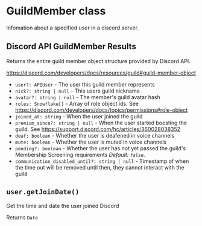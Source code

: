 # GuildMember class

Infomation about a specified user in a discord server.

## Discord API GuildMember Results

Returns the entire guild member object structure provided by Discord API.

https://discord.com/developers/docs/resources/guild#guild-member-object

- `user?: APIUser` - The user this guild member represents
- `nick?: string | null` - This users guild nickname
- `avatar?: string | null` - The member's guild avatar hash
- `roles: Snowflake[]` - Array of role object ids. See https://discord.com/developers/docs/topics/permissions#role-object
- `joined_at: string` - When the user joined the guild
- `premium_since?: string | null` - When the user started boosting the guild. See https://support.discord.com/hc/articles/360028038352
- `deaf: boolean` - Whether the user is deafened in voice channels
- `mute: boolean` - Whether the user is muted in voice channels
- `pending?: boolean` - Whether the user has not yet passed the guild's Membership Screening requirements *Default: `false`.*
- `communication_disabled_until?: string | null` - Timestamp of when the time out will be removed until then, they cannot interact with the guild

## `user.getJoinDate()`

Get the time and date the user joined Discord

Returns `Date`
